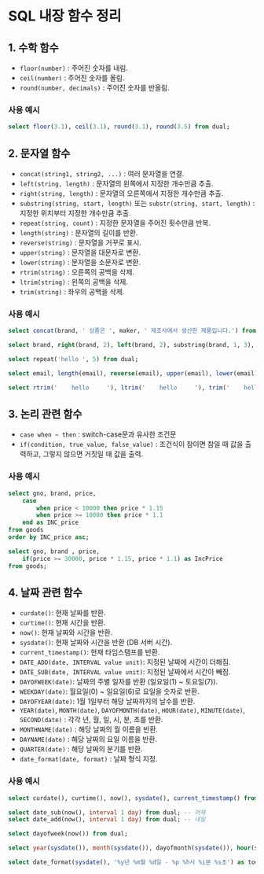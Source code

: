 # SQL 내장 함수 정리

## 1. 수학 함수

- `floor(number)` : 주어진 숫자를 내림.
- `ceil(number)` : 주어진 숫자를 올림.
- `round(number, decimals)` : 주어진 숫자를 반올림.

### 사용 예시

```sql
select floor(3.1), ceil(3.1), round(3.1), round(3.5) from dual;
```

## 2. 문자열 함수

- `concat(string1, string2, ...)` : 여러 문자열을 연결.
- `left(string, length)` : 문자열의 왼쪽에서 지정한 개수만큼 추출.
- `right(string, length)` : 문자열의 오른쪽에서 지정한 개수만큼 추출.
- `substring(string, start, length)` 또는 `substr(string, start, length)` : 지정한 위치부터 지정한 개수만큼 추출.
- `repeat(string, count)` : 지정한 문자열을 주어진 횟수만큼 반복.
- `length(string)` : 문자열의 길이를 반환.
- `reverse(string)` : 문자열을 거꾸로 표시.
- `upper(string)` : 문자열을 대문자로 변환.
- `lower(string)` : 문자열을 소문자로 변환.
- `rtrim(string)` : 오른쪽의 공백을 삭제.
- `ltrim(string)` : 왼쪽의 공백을 삭제.
- `trim(string)` : 좌우의 공백을 삭제.

### 사용 예시

```sql
select concat(brand, ' 상품은 ', maker, ' 제조사에서 생산한 제품입니다.') from goods;

select brand, right(brand, 2), left(brand, 2), substring(brand, 1, 3), substr(brand, 1, 3) from goods;

select repeat('hello ', 5) from dual;

select email, length(email), reverse(email), upper(email), lower(email) from members;

select rtrim('    hello     '), ltrim('    hello     '), trim('    hello     ') from dual;
```

## 3. 논리 관련 함수

- `case when ~ then` : switch-case문과 유사한 조건문
- `if(condition, true_value, false_value)` : 조건식이 참이면 참일 때 값을 출력하고, 그렇지 않으면 거짓일 때 값을 출력.

### 사용 예시

```sql
select gno, brand, price,
    case
        when price < 10000 then price * 1.15
        when price >= 10000 then price * 1.1
    end as INC_price
from goods
order by INC_price asc;

select gno, brand , price,
    if(price >= 30000, price * 1.15, price * 1.1) as IncPrice
from goods;
```

## 4. 날짜 관련 함수

- `curdate()`: 현재 날짜를 반환.
- `curtime()`: 현재 시간을 반환.
- `now()`: 현재 날짜와 시간을 반환.
- `sysdate()`: 현재 날짜와 시간을 반환 (DB 서버 시간).
- `current_timestamp()`: 현재 타임스탬프를 반환.
- `DATE_ADD(date, INTERVAL value unit)`: 지정된 날짜에 시간이 더해짐.
- `DATE_SUB(date, INTERVAL value unit)`: 지정된 날짜에서 시간이 빼짐.
- `DAYOFWEEK(date)`: 날짜의 주별 일자를 반환 (일요일(1) ~ 토요일(7)).
- `WEEKDAY(date)`: 월요일(0) ~ 일요일(6)로 요일을 숫자로 반환.
- `DAYOFYEAR(date)`: 1월 1일부터 해당 날짜까지의 날수를 반환.
- `YEAR(date)`, `MONTH(date)`, `DAYOFMONTH(date)`, `HOUR(date)`, `MINUTE(date)`, `SECOND(date)` : 각각 년, 월, 일, 시, 분, 초를 반환.
- `MONTHNAME(date)` : 해당 날짜의 월 이름을 반환.
- `DAYNAME(date)` : 해당 날짜의 요일 이름을 반환.
- `QUARTER(date)` : 해당 날짜의 분기를 반환.
- `date_format(date, format)` : 날짜 형식 지정.

### 사용 예시

```sql
select curdate(), curtime(), now(), sysdate(), current_timestamp() from dual;

select date_sub(now(), interval 1 day) from dual; -- 어제
select date_add(now(), interval 1 day) from dual; -- 내일

select dayofweek(now()) from dual;

select year(sysdate()), month(sysdate()), dayofmonth(sysdate()), hour(sysdate()), minute(sysdate()), second(sysdate()) from dual;

select date_format(sysdate(), '%y년 %m월 %d일 - %p %h시 %i분 %s초') as today from dual;
```
